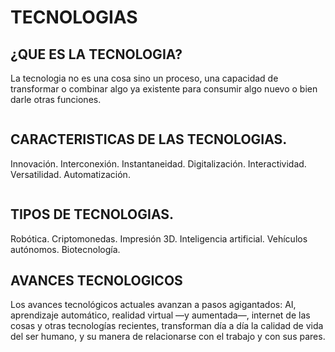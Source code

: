 <!DOCTYPE html>
<html lang="en" dir="ltr">
  <head>
    <meta charset="utf-8">
    <title>CONCEPTO</title>
  </head>
  <body>
<h1>TECNOLOGIAS</h1>
  </body>
</html>
<head>
<h2>¿QUE ES LA TECNOLOGIA?</h2>
<p>La tecnologia no es una cosa sino un proceso, una capacidad de transformar o combinar algo ya existente para consumir algo nuevo o bien darle otras funciones.</p>
<img src="https://www.mikeelectronica.com/cdn/shop/articles/B-MK_02_2121x.progressive.jpg?v=1607535378" alt="">
<h2>CARACTERISTICAS DE LAS TECNOLOGIAS.</h2>
<p>Innovación.
Interconexión.
Instantaneidad.
Digitalización.
Interactividad.
Versatilidad.
Automatización.</p>
<img src="https://concepto.de/wp-content/uploads/2014/08/tecnologia-e1551386726435.jpg" alt="">
<h2>TIPOS DE TECNOLOGIAS.</h2>
Robótica.
Criptomonedas.
Impresión 3D.
Inteligencia artificial.
Vehículos autónomos.
Biotecnología.
<img src="https://www.ceupe.com/images/easyblog_images/168/b2ap3_thumbnail_inteligencia-artificial.jpg" alt="">
<h2>AVANCES TECNOLOGICOS</h2>
<p>Los avances tecnológicos actuales avanzan a pasos agigantados: AI, aprendizaje automático, realidad virtual —y aumentada—, internet de las cosas y otras tecnologías recientes, transforman día a día la calidad de vida del ser humano, y su manera de relacionarse con el trabajo y con sus pares.</p>
<img src="https://e00-elmundo.uecdn.es/assets/multimedia/imagenes/2018/01/02/15148852486551.jpg" alt="">    
  </head>
